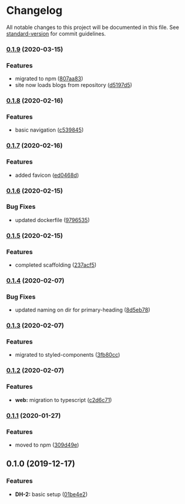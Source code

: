 # Changelog

All notable changes to this project will be documented in this file. See [standard-version](https://github.com/conventional-changelog/standard-version) for commit guidelines.

### [0.1.9](https://github.com/polaroidkidd/dle.dev/compare/v0.1.8...v0.1.9) (2020-03-15)


### Features

* migrated to npm ([807aa83](https://github.com/polaroidkidd/dle.dev/commit/807aa83d2fd54bd28584157eaa4773e99ee79e23))
* site now loads blogs from repository ([d5197d5](https://github.com/polaroidkidd/dle.dev/commit/d5197d57d9e97c2511d859eff04029a28c84a92e))

### [0.1.8](https://github.com/polaroidkidd/dle.dev/compare/v0.1.7...v0.1.8) (2020-02-16)


### Features

* basic navigation ([c539845](https://github.com/polaroidkidd/dle.dev/commit/c5398451eafc8f6dbd42ceca5887e33e431f53e9))

### [0.1.7](https://github.com/polaroidkidd/dle.dev/compare/v0.1.6...v0.1.7) (2020-02-16)


### Features

* added favicon ([ed0468d](https://github.com/polaroidkidd/dle.dev/commit/ed0468d5ce0c34b46f59011b05489c9d87107304))

### [0.1.6](https://github.com/polaroidkidd/dle.dev/compare/v0.1.5...v0.1.6) (2020-02-15)


### Bug Fixes

* updated dockerfile ([9796535](https://github.com/polaroidkidd/dle.dev/commit/979653501b4205ddb0d9e5f19c14f62f32ca18b6))

### [0.1.5](https://github.com/polaroidkidd/dle.dev/compare/v0.1.4...v0.1.5) (2020-02-15)


### Features

* completed scaffolding ([237acf5](https://github.com/polaroidkidd/dle.dev/commit/237acf5e1bf9135c03844086616fadd853eee9d0))

### [0.1.4](https://github.com/polaroidkidd/dle.dev/compare/v0.1.3...v0.1.4) (2020-02-07)


### Bug Fixes

* updated naming on dir for primary-heading ([8d5eb78](https://github.com/polaroidkidd/dle.dev/commit/8d5eb78984016d2aadec775a82e02b79e8b5acfd))

### [0.1.3](https://github.com/polaroidkidd/dle.dev/compare/v0.1.2...v0.1.3) (2020-02-07)


### Features

* migrated to styled-components ([3fb80cc](https://github.com/polaroidkidd/dle.dev/commit/3fb80cc14a31c71dab00ce07214dca74b3f529c5))

### [0.1.2](https://github.com/polaroidkidd/dle.dev/compare/v0.1.1...v0.1.2) (2020-02-07)


### Features

* **web:** migration to typescript ([c2d6c71](https://github.com/polaroidkidd/dle.dev/commit/c2d6c71c33de0381334c370d96f004f7180659a4))

### [0.1.1](https://github.com/polaroidkidd/dle.dev/compare/v0.1.0...v0.1.1) (2020-01-27)


### Features

* moved to npm ([309d49e](https://github.com/polaroidkidd/dle.dev/commit/309d49ed045837ae47ce1ce35531243e4207adc3))

## 0.1.0 (2019-12-17)


### Features

* **DH-2:** basic setup ([01be4e2](https://github.com/polaroidkidd/dle.dev/commit/01be4e2f40dd3fb2b4fe79ba86c8c099c3f861ba))

